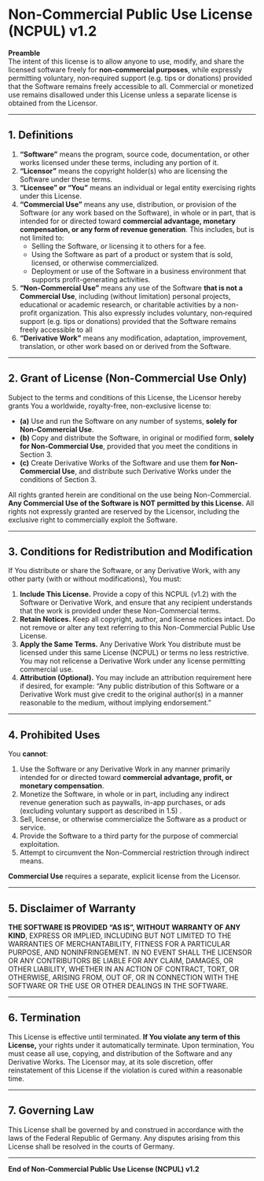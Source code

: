 # Non-Commercial Public Use License (NCPUL) v1.2

**Preamble**  
The intent of this license is to allow anyone to use, modify, and share the licensed software freely for **non-commercial purposes**, while expressly permitting voluntary, non‑required support (e.g. tips or donations) provided that the Software remains freely accessible to all. Commercial or monetized use remains disallowed under this License unless a separate license is obtained from the Licensor.

---

## 1. Definitions

1. **“Software”** means the program, source code, documentation, or other works licensed under these terms, including any portion of it.  
2. **“Licensor”** means the copyright holder(s) who are licensing the Software under these terms.  
3. **“Licensee” or “You”** means an individual or legal entity exercising rights under this License.  
4. **“Commercial Use”** means any use, distribution, or provision of the Software (or any work based on the Software), in whole or in part, that is intended for or directed toward **commercial advantage, monetary compensation, or any form of revenue generation**. This includes, but is not limited to:  
   - Selling the Software, or licensing it to others for a fee.  
   - Using the Software as part of a product or system that is sold, licensed, or otherwise commercialized.  
   - Deployment or use of the Software in a business environment that supports profit-generating activities.  
5. **“Non-Commercial Use”** means any use of the Software **that is not a Commercial Use**, including (without limitation) personal projects, educational or academic research, or charitable activities by a non-profit organization. This also expressly includes voluntary, non‑required support (e.g. tips or donations) provided that the Software remains freely accessible to all
6. **“Derivative Work”** means any modification, adaptation, improvement, translation, or other work based on or derived from the Software.

---

## 2. Grant of License (Non-Commercial Use Only)

Subject to the terms and conditions of this License, the Licensor hereby grants You a worldwide, royalty-free, non-exclusive license to:

- **(a)** Use and run the Software on any number of systems, **solely for Non-Commercial Use**.  
- **(b)** Copy and distribute the Software, in original or modified form, **solely for Non-Commercial Use**, provided that you meet the conditions in Section 3.  
- **(c)** Create Derivative Works of the Software and use them **for Non-Commercial Use**, and distribute such Derivative Works under the conditions of Section 3.

All rights granted herein are conditional on the use being Non-Commercial. **Any Commercial Use of the Software is NOT permitted by this License.** All rights not expressly granted are reserved by the Licensor, including the exclusive right to commercially exploit the Software.

---

## 3. Conditions for Redistribution and Modification

If You distribute or share the Software, or any Derivative Work, with any other party (with or without modifications), You must:

1. **Include This License.** Provide a copy of this NCPUL (v1.2) with the Software or Derivative Work, and ensure that any recipient understands that the work is provided under these Non-Commercial terms.  
2. **Retain Notices.** Keep all copyright, author, and license notices intact. Do not remove or alter any text referring to this Non-Commercial Public Use License.  
3. **Apply the Same Terms.** Any Derivative Work You distribute must be licensed under this same License (NCPUL) or terms no less restrictive. You may not relicense a Derivative Work under any license permitting commercial use.  
4. **Attribution (Optional).** You may include an attribution requirement here if desired, for example: “Any public distribution of this Software or a Derivative Work must give credit to the original author(s) in a manner reasonable to the medium, without implying endorsement.”

---

## 4. Prohibited Uses

You **cannot**:

1. Use the Software or any Derivative Work in any manner primarily intended for or directed toward **commercial advantage, profit, or monetary compensation**.  
2. Monetize the Software, in whole or in part, including any indirect revenue generation such as paywalls, in-app purchases, or ads (excluding voluntary support as described in 1.5) .
3. Sell, license, or otherwise commercialize the Software as a product or service.  
4. Provide the Software to a third party for the purpose of commercial exploitation.  
5. Attempt to circumvent the Non-Commercial restriction through indirect means.

**Commercial Use** requires a separate, explicit license from the Licensor.

---

## 5. Disclaimer of Warranty

**THE SOFTWARE IS PROVIDED “AS IS”, WITHOUT WARRANTY OF ANY KIND**, EXPRESS OR IMPLIED, INCLUDING BUT NOT LIMITED TO THE WARRANTIES OF MERCHANTABILITY, FITNESS FOR A PARTICULAR PURPOSE, AND NONINFRINGEMENT. IN NO EVENT SHALL THE LICENSOR OR ANY CONTRIBUTORS BE LIABLE FOR ANY CLAIM, DAMAGES, OR OTHER LIABILITY, WHETHER IN AN ACTION OF CONTRACT, TORT, OR OTHERWISE, ARISING FROM, OUT OF, OR IN CONNECTION WITH THE SOFTWARE OR THE USE OR OTHER DEALINGS IN THE SOFTWARE.

---

## 6. Termination

This License is effective until terminated. **If You violate any term of this License,** your rights under it automatically terminate. Upon termination, You must cease all use, copying, and distribution of the Software and any Derivative Works. The Licensor may, at its sole discretion, offer reinstatement of this License if the violation is cured within a reasonable time.

---

## 7. Governing Law

This License shall be governed by and construed in accordance with the laws of the Federal Republic of Germany. Any disputes arising from this License shall be resolved in the courts of Germany.

---

**End of Non-Commercial Public Use License (NCPUL) v1.2**
